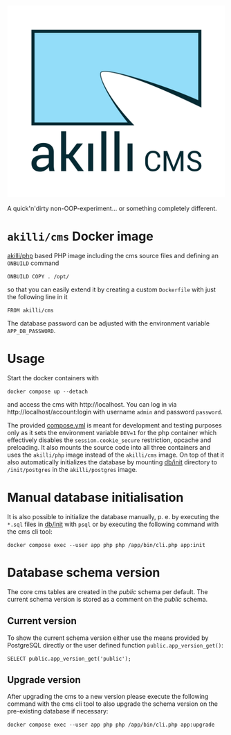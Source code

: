 ![akıllı cms](https://raw.githubusercontent.com/akilli/cms/master/gui/cms.svg?sanitize=true)

A quick'n'dirty non-OOP-experiment... or something completely different.

# `akilli/cms` Docker image

[akilli/php](https://github.com/akilli/php) based PHP image including the cms source files and defining an `ONBUILD`
command

```
ONBUILD COPY . /opt/
```

so that you can easily extend it by creating a custom `Dockerfile` with just the following line in it

```
FROM akilli/cms
```

The database password can be adjusted with the environment variable `APP_DB_PASSWORD`.

# Usage

Start the docker containers with

```
docker compose up --detach
```

and access the cms with http://localhost. You can log in via http://localhost/account:login with
username `admin` and password `password`.

The provided [compose.yml](compose.yml) is meant for development and testing purposes only as it sets the
environment variable `DEV=1` for the php container which effectively disables the `session.cookie_secure` restriction,
opcache and preloading. It also mounts the source code into all three containers and uses the `akilli/php` image
instead of the `akilli/cms` image. On top of that it also automatically initializes the database by mounting 
[db/init](db/init) directory to `/init/postgres` in the `akilli/postgres` image.

# Manual database initialisation

It is also possible to initialize the database manually, p. e. by executing the `*.sql` files in [db/init](db/init) with
`psql` or by executing the following command with the cms cli tool:

```
docker compose exec --user app php php /app/bin/cli.php app:init
```

# Database schema version

The core cms tables are created in the *public* schema per default. The current schema version is stored as a comment
on the *public* schema.

## Current version

To show the current schema version either use the means provided by PostgreSQL directly or the user defined function 
`public.app_version_get()`:

```
SELECT public.app_version_get('public');
```

## Upgrade version

After upgrading the cms to a new version please execute the following command with the cms cli tool to also upgrade the
schema version on the pre-existing database if necessary:

```
docker compose exec --user app php php /app/bin/cli.php app:upgrade
```
